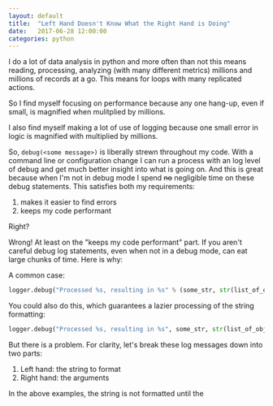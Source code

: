 ```yaml
---
layout: default
title:  "Left Hand Doesn't Know What the Right Hand is Doing"
date:   2017-06-28 12:00:00
categories: python
---
```


I do a lot of data analysis in python and more often than not this means reading, processing, analyzing (with many different metrics) millions and millions of records at a go. This means for loops with many replicated actions.

So I find myself focusing on performance because any one hang-up, even if small, is magnified when mulitplied by millions.

I also find myself making a lot of use of logging because one small error in logic is magnified with multiplied by millions. 

So, `debug(<some message>)` is liberally strewn throughout my code. With a command line or configuration change I can run a process with an log level of debug and get much better insight into what is going on. And this is great because when I'm not in debug mode I spend ~~no~~ negligible time on these debug statements. This satisfies both my requirements:

1. makes it easier to find errors
2. keeps my code performant

Right?

Wrong! At least on the "keeps my code performant" part. If you aren't careful debug log statements, even when not in a debug mode, can eat large chunks of time. Here is why:

A common case:

```python
logger.debug("Processed %s, resulting in %s" % (some_str, str(list_of_objects))
```

You could also do this, which guarantees a lazier processing of the string formatting:

```python
logger.debug("Processed %s, resulting in %s", some_str, str(list_of_objects))
```

But there is a problem. For clarity, let's break these log messages down into two parts:

1. Left hand: the string to format
2. Right hand: the arguments

In the above examples, the string is not formatted until the 


